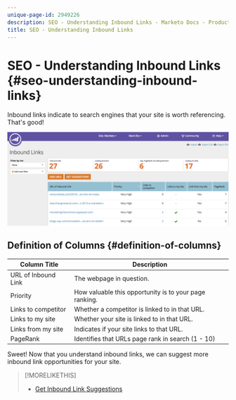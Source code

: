 ```yaml
---
unique-page-id: 2949226
description: SEO - Understanding Inbound Links - Marketo Docs - Product Documentation
title: SEO - Understanding Inbound Links
---
```


# SEO - Understanding Inbound Links {#seo-understanding-inbound-links}

Inbound links indicate to search engines that your site is worth referencing. That's good!

![](assets/image2014-9-18-13-3a18-3a10.png)

## Definition of Columns {#definition-of-columns}

| Column Title |Description |
|---|---|
| URL of Inbound Link |The webpage in question.  |
| Priority |How valuable this opportunity is to your page ranking. |
| Links to competitor  |Whether a competitor is linked to in that URL. |
| Links to my site |Whether your site is linked to in that URL.  |
| Links from my site |Indicates if your site links to that URL.  |
| PageRank  |Identifies that URLs page rank in search (1 - 10) |

Sweet! Now that you understand inbound links, we can suggest more inbound link opportunities for your site.

>[!MORELIKETHIS]
>
>* [Get Inbound Link Suggestions](seo-get-inbound-link-suggestions.md)
>

